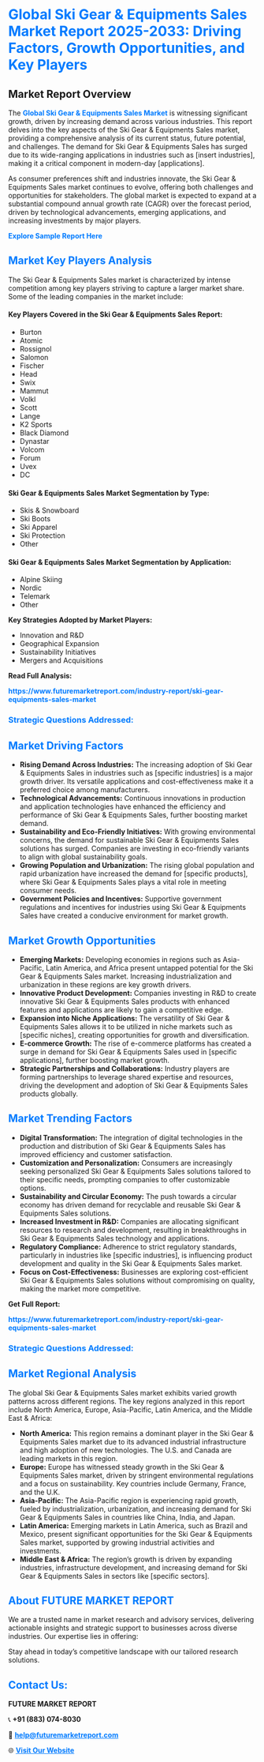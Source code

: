 <h1 style="color: #007BFF;">Global Ski Gear & Equipments Sales Market Report 2025-2033: Driving Factors, Growth Opportunities, and Key Players</h1>

<section id="overview">
<h2>Market Report Overview</h2>
<p>The <a href="https://www.futuremarketreport.com/industry-report/ski-gear-equipments-sales-market" style="color: #007BFF; text-decoration: none;"><strong>Global Ski Gear & Equipments Sales Market</strong></a> is witnessing significant growth, driven by increasing demand across various industries. This report delves into the key aspects of the Ski Gear & Equipments Sales market, providing a comprehensive analysis of its current status, future potential, and challenges. The demand for Ski Gear & Equipments Sales has surged due to its wide-ranging applications in industries such as [insert industries], making it a critical component in modern-day [applications].</p>
<p>As consumer preferences shift and industries innovate, the Ski Gear & Equipments Sales market continues to evolve, offering both challenges and opportunities for stakeholders. The global market is expected to expand at a substantial compound annual growth rate (CAGR) over the forecast period, driven by technological advancements, emerging applications, and increasing investments by major players.</p>
</section>

<section id="overview">
<p><a href="https://www.futuremarketreport.com/request-sample/reportId=109543" style="color: #007BFF; text-decoration: none;"><strong>Explore Sample Report Here</strong></a></p>
</section>

<section id="key-players">
<h2 style="color: #007BFF;">Market Key Players Analysis</h2>
<p>The Ski Gear & Equipments Sales market is characterized by intense competition among key players striving to capture a larger market share. Some of the leading companies in the market include:</p>
<h4>Key Players Covered in the Ski Gear & Equipments Sales Report:</h4>
<ul><li>Burton</li><li>Atomic</li><li>Rossignol</li><li>Salomon</li><li>Fischer</li><li>Head</li><li>Swix</li><li>Mammut</li><li>Volkl</li><li>Scott</li><li>Lange</li><li>K2 Sports</li><li>Black Diamond</li><li>Dynastar</li><li>Volcom</li><li>Forum</li><li>Uvex</li><li>DC</li></ul>
<h4>Ski Gear & Equipments Sales Market Segmentation by Type:</h4>
<ul><li>Skis &amp; Snowboard</li><li>Ski Boots</li><li>Ski Apparel</li><li>Ski Protection</li><li>Other</li></ul>

<h4>Ski Gear & Equipments Sales Market Segmentation by Application:</h4>
<ul><li>Alpine Skiing</li><li>Nordic</li><li>Telemark</li><li>Other</li></ul>
<p><strong>Key Strategies Adopted by Market Players:</strong></p>
<ul>
<li>Innovation and R&D</li>
<li>Geographical Expansion</li>
<li>Sustainability Initiatives</li>
<li>Mergers and Acquisitions</li>
</ul>
</section>

<section>
<p><strong>Read Full Analysis: </strong></p><a href="https://www.futuremarketreport.com/industry-report/ski-gear-equipments-sales-market" style="color: #007BFF; text-decoration: none;"><strong>https://www.futuremarketreport.com/industry-report/ski-gear-equipments-sales-market</strong></a>
<h3 style="color: #007BFF;">Strategic Questions Addressed:</h3>
</section>

<section id="driving-factors">
<h2 style="color: #007BFF;">Market Driving Factors</h2>
<ul>
<li><strong>Rising Demand Across Industries:</strong> The increasing adoption of Ski Gear & Equipments Sales in industries such as [specific industries] is a major growth driver. Its versatile applications and cost-effectiveness make it a preferred choice among manufacturers.</li>
<li><strong>Technological Advancements:</strong> Continuous innovations in production and application technologies have enhanced the efficiency and performance of Ski Gear & Equipments Sales, further boosting market demand.</li>
<li><strong>Sustainability and Eco-Friendly Initiatives:</strong> With growing environmental concerns, the demand for sustainable Ski Gear & Equipments Sales solutions has surged. Companies are investing in eco-friendly variants to align with global sustainability goals.</li>
<li><strong>Growing Population and Urbanization:</strong> The rising global population and rapid urbanization have increased the demand for [specific products], where Ski Gear & Equipments Sales plays a vital role in meeting consumer needs.</li>
<li><strong>Government Policies and Incentives:</strong> Supportive government regulations and incentives for industries using Ski Gear & Equipments Sales have created a conducive environment for market growth.</li>
</ul>
</section>

<section id="growth-opportunities">
<h2 style="color: #007BFF;">Market Growth Opportunities</h2>
<ul>
<li><strong>Emerging Markets:</strong> Developing economies in regions such as Asia-Pacific, Latin America, and Africa present untapped potential for the Ski Gear & Equipments Sales market. Increasing industrialization and urbanization in these regions are key growth drivers.</li>
<li><strong>Innovative Product Development:</strong> Companies investing in R&D to create innovative Ski Gear & Equipments Sales products with enhanced features and applications are likely to gain a competitive edge.</li>
<li><strong>Expansion into Niche Applications:</strong> The versatility of Ski Gear & Equipments Sales allows it to be utilized in niche markets such as [specific niches], creating opportunities for growth and diversification.</li>
<li><strong>E-commerce Growth:</strong> The rise of e-commerce platforms has created a surge in demand for Ski Gear & Equipments Sales used in [specific applications], further boosting market growth.</li>
<li><strong>Strategic Partnerships and Collaborations:</strong> Industry players are forming partnerships to leverage shared expertise and resources, driving the development and adoption of Ski Gear & Equipments Sales products globally.</li>
</ul>
</section>

<section id="trending-factors">
<h2 style="color: #007BFF;">Market Trending Factors</h2>
<ul>
<li><strong>Digital Transformation:</strong> The integration of digital technologies in the production and distribution of Ski Gear & Equipments Sales has improved efficiency and customer satisfaction.</li>
<li><strong>Customization and Personalization:</strong> Consumers are increasingly seeking personalized Ski Gear & Equipments Sales solutions tailored to their specific needs, prompting companies to offer customizable options.</li>
<li><strong>Sustainability and Circular Economy:</strong> The push towards a circular economy has driven demand for recyclable and reusable Ski Gear & Equipments Sales solutions.</li>
<li><strong>Increased Investment in R&D:</strong> Companies are allocating significant resources to research and development, resulting in breakthroughs in Ski Gear & Equipments Sales technology and applications.</li>
<li><strong>Regulatory Compliance:</strong> Adherence to strict regulatory standards, particularly in industries like [specific industries], is influencing product development and quality in the Ski Gear & Equipments Sales market.</li>
<li><strong>Focus on Cost-Effectiveness:</strong> Businesses are exploring cost-efficient Ski Gear & Equipments Sales solutions without compromising on quality, making the market more competitive.</li>
</ul>
</section>

<section>
<p><strong>Get Full Report: </strong></p><a href="https://www.futuremarketreport.com/industry-report/ski-gear-equipments-sales-market" style="color: #007BFF; text-decoration: none;"><strong>https://www.futuremarketreport.com/industry-report/ski-gear-equipments-sales-market</strong></a>
<h3 style="color: #007BFF;">Strategic Questions Addressed:</h3>
</section>


<section id="regional-analysis">
<h2 style="color: #007BFF;">Market Regional Analysis</h2>
<p>The global Ski Gear & Equipments Sales market exhibits varied growth patterns across different regions. The key regions analyzed in this report include North America, Europe, Asia-Pacific, Latin America, and the Middle East & Africa:</p>
<ul>
<li><strong>North America:</strong> This region remains a dominant player in the Ski Gear & Equipments Sales market due to its advanced industrial infrastructure and high adoption of new technologies. The U.S. and Canada are leading markets in this region.</li>
<li><strong>Europe:</strong> Europe has witnessed steady growth in the Ski Gear & Equipments Sales market, driven by stringent environmental regulations and a focus on sustainability. Key countries include Germany, France, and the U.K.</li>
<li><strong>Asia-Pacific:</strong> The Asia-Pacific region is experiencing rapid growth, fueled by industrialization, urbanization, and increasing demand for Ski Gear & Equipments Sales in countries like China, India, and Japan.</li>
<li><strong>Latin America:</strong> Emerging markets in Latin America, such as Brazil and Mexico, present significant opportunities for the Ski Gear & Equipments Sales market, supported by growing industrial activities and investments.</li>
<li><strong>Middle East & Africa:</strong> The region’s growth is driven by expanding industries, infrastructure development, and increasing demand for Ski Gear & Equipments Sales in sectors like [specific sectors].</li>
</ul>
</section>

<footer>
<h2 style="color: #007BFF;">About FUTURE MARKET REPORT</h2>
<p>We are a trusted name in market research and advisory services, delivering actionable insights and strategic support to businesses across diverse industries. Our expertise lies in offering:</p>

<p>Stay ahead in today’s competitive landscape with our tailored research solutions.</p>

<h2 style="color: #007BFF;">Contact Us:</h2>
<p><strong>FUTURE MARKET REPORT</strong></p>
<p>📞 <strong>+91 (883) 074-8030</strong></p>
<p>📧 <strong><a href="mailto:help@futuremarketreport.com" style="color: #007BFF;">help@futuremarketreport.com</a></strong></p>
<p>🌐 <strong><a href="https://www.futuremarketreport.com/" style="color: #007BFF;">Visit Our Website</a></strong></p>
</footer>